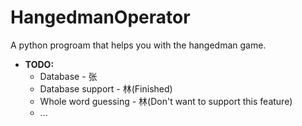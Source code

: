 # HangedmanOperator
A python progroam that helps you with the hangedman game. 
- **TODO:**
  - Database - 张
  - Database support - 林(Finished)
  - Whole word guessing - 林(Don't want to support this feature)
  - ...
